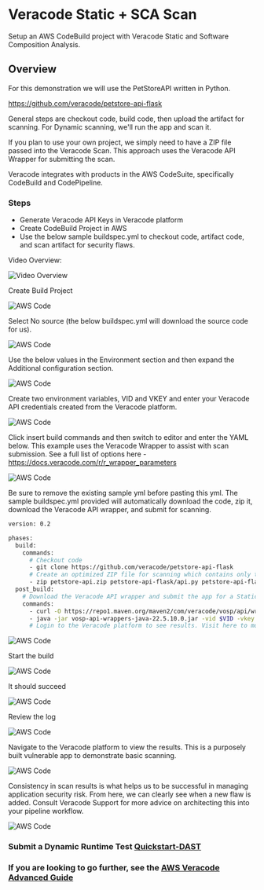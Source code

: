 # Veracode Static + SCA Scan

Setup an AWS CodeBuild project with Veracode Static and Software Composition Analysis.

## Overview

For this demonstration we will use the PetStoreAPI written in Python.  

https://github.com/veracode/petstore-api-flask

General steps are checkout code, build code, then upload the artifact for scanning.  For Dynamic scanning, we'll run the app and scan it.

If you plan to use your own project, we simply need to have a ZIP file passed into the Veracode Scan.
This approach uses the Veracode API Wrapper for submitting the scan.  

Veracode integrates with products in the AWS CodeSuite, specifically CodeBuild and CodePipeline.

### Steps
* Generate Veracode API Keys in Veracode platform
* Create CodeBuild Project in AWS
* Use the below sample buildspec.yml to checkout code, artifact code, and scan artifact for security flaws.

Video Overview:

![[Video Overview](/videos/AWS_Veracode_SAST_SCA.png)](https://ezwp.tv/V8ajQ9dl)

Create Build Project

![AWS Code](images/1-QuickStart.png)

Select No source (the below buildspec.yml will download the source code for us).

![AWS Code](images/2-QuickStart.png)

Use the below values in the Environment section and then expand the Additional configuration section.

![AWS Code](images/3-QuickStart.png)

Create two environment variables, VID and VKEY and enter your Veracode API credentials created from the Veracode platform.

![AWS Code](images/4-QuickStart.png)

Click insert build commands and then switch to editor and enter the YAML below.  This example uses the Veracode Wrapper to assist with scan submission. See a full list of options here - https://docs.veracode.com/r/r_wrapper_parameters


![AWS Code](images/5-QuickStart.png)

Be sure to remove the existing sample yml before pasting this yml. The sample buildspec.yml provided will automatically download the code, zip it, download the Veracode API wrapper, and submit for scanning.

```bash
version: 0.2

phases:
  build:
    commands:
      # Checkout code
      - git clone https://github.com/veracode/petstore-api-flask
      # Create an optimized ZIP file for scanning which contains only the files we need
      - zip petstore-api.zip petstore-api-flask/api.py petstore-api-flask/requirements.txt
  post_build:
    # Download the Veracode API wrapper and submit the app for a Static Policy + SCA scan
    commands:
      - curl -O https://repo1.maven.org/maven2/com/veracode/vosp/api/wrappers/vosp-api-wrappers-java/22.5.10.0/vosp-api-wrappers-java-22.5.10.0.jar
      - java -jar vosp-api-wrappers-java-22.5.10.0.jar -vid $VID -vkey $VKEY -appname AWSCodeBuild-PetStoreAPIv4 -action UploadAndScan -createprofile true -criticality Medium -version $CODEBUILD_BUILD_ID -filepath petstore-api.zip
      # Login to the Veracode platform to see results. Visit here to more options - https://docs.veracode.com/r/r_wrapper_parameters
```



![AWS Code](images/6-QuickStart.png)

Start the build

![AWS Code](images/7-QuickStart.png)

It should succeed

![AWS Code](images/8-QuickStart.png)

Review the log

![AWS Code](images/9-QuickStart.png)

Navigate to the Veracode platform to view the results.  This is a purposely built vulnerable app to demonstrate basic scanning.

![AWS Code](images/10-QuickStart.png)

Consistency in scan results is what helps us to be successful in managing application security risk.  From here, we can clearly see when a new flaw is added. Consult Veracode Support for more advice on architecting this into your pipeline workflow.

![AWS Code](images/11-QuickStart.png)


### Submit a Dynamic Runtime Test [Quickstart-DAST](/QuickStart-DAST)

### If you are looking to go further, see the [AWS Veracode Advanced Guide](/Advanced)